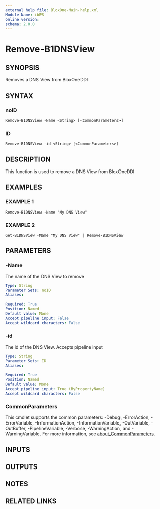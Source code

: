 ```yaml
---
external help file: BloxOne-Main-help.xml
Module Name: ibPS
online version:
schema: 2.0.0
---
```


# Remove-B1DNSView

## SYNOPSIS
Removes a DNS View from BloxOneDDI

## SYNTAX

### noID
```
Remove-B1DNSView -Name <String> [<CommonParameters>]
```

### ID
```
Remove-B1DNSView -id <String> [<CommonParameters>]
```

## DESCRIPTION
This function is used to remove a DNS View from BloxOneDDI

## EXAMPLES

### EXAMPLE 1
```
Remove-B1DNSView -Name "My DNS View"
```

### EXAMPLE 2
```
Get-B1DNSView -Name "My DNS View" | Remove-B1DNSView
```

## PARAMETERS

### -Name
The name of the DNS View to remove

```yaml
Type: String
Parameter Sets: noID
Aliases:

Required: True
Position: Named
Default value: None
Accept pipeline input: False
Accept wildcard characters: False
```

### -id
The id of the DNS View.
Accepts pipeline input

```yaml
Type: String
Parameter Sets: ID
Aliases:

Required: True
Position: Named
Default value: None
Accept pipeline input: True (ByPropertyName)
Accept wildcard characters: False
```

### CommonParameters
This cmdlet supports the common parameters: -Debug, -ErrorAction, -ErrorVariable, -InformationAction, -InformationVariable, -OutVariable, -OutBuffer, -PipelineVariable, -Verbose, -WarningAction, and -WarningVariable. For more information, see [about_CommonParameters](http://go.microsoft.com/fwlink/?LinkID=113216).

## INPUTS

## OUTPUTS

## NOTES

## RELATED LINKS
